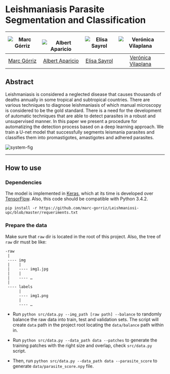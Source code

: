 # Leishmaniasis Parasite Segmentation and Classification

| ![Marc Górriz][MarcGorriz-photo]  |  ![Albert Aparicio][AlbertAparicio-photo] | ![Elisa Sayrol][ElisaSayrol-photo]  | ![Verónica Vilaplana][VeronicaVilaplana-photo]  |
|:-:|:-:|:-:|:-:|
| [Marc Górriz][MarcGorriz-web]  | [Albert Aparicio][AlbertAparicio-web] | [Elisa Sayrol][ElisaSayrol-web] | [Verónica Vilaplana][VeronicaVilaplana-web] |

[MarcGorriz-web]: https://www.linkedin.com/in/marc-górriz-blanch-74501a123/
[AlbertAparicio-web]: https://www.linkedin.com/in/albert-aparicio-isarn-3977038b/
[ElisaSayrol-web]: https://imatge.upc.edu/web/people/elisa-sayrol
[VeronicaVilaplana-web]: https://imatge.upc.edu/web/people/veronica-vilaplana



[MarcGorriz-photo]: https://raw.githubusercontent.com/marc-gorriz/Leishmaniosi-upc/master/authors/MarcGorriz.jpg
[AlbertAparicio-photo]: https://raw.githubusercontent.com/marc-gorriz/Leishmaniosi-upc/master/authors/AlbertAparicio.jpeg
[ElisaSayrol-photo]: https://raw.githubusercontent.com/marc-gorriz/Leishmaniosi-upc/master/authors/ElisaSayrol.jpg
[VeronicaVilaplana-photo]: https://raw.githubusercontent.com/marc-gorriz/Leishmaniosi-upc/master/authors/VeronicaVilaplana.jpg

## Abstract

Leishmaniasis is considered a neglected disease that causes thousands of deaths annually in some tropical and subtropical countries. There are various techniques to diagnose leishmaniasis of which manual microscopy is considered to be the gold standard. There is a need for the development of automatic techniques that are able to detect parasites in a robust and unsupervised manner. In this paper we present a procedure for automatizing the detection process based on a deep learning approach. We train a U-net model that successfully segments leismania parasites and classifies them into promastigotes, amastigotes and adhered parasites.


![system-fig]

[system-fig]: https://raw.githubusercontent.com/marc-gorriz/Leishmaniosi-upc/master/img/system_diagram.png

---

## How to use

### Dependencies

The model is implemented in [Keras](https://github.com/fchollet/keras/tree/master/keras), which at its time is developed over [TensorFlow](https://www.tensorflow.org). Also, this code should be compatible with Python 3.4.2.

```
pip install -r https://github.com/marc-gorriz/Leishmaniosi-upc/blob/master/requeriments.txt
```

### Prepare the data
Make sure that ```raw``` dir is located in the root of this project.
Also, the tree of ```raw``` dir must be like:
```
-raw
 |
 ---- img
 |    |
 |    ---- img1.jpg
 |    |
 |    ---- …
 |
 ---- labels
      |
      ---- img1.png
      |
      ---- …
```
* Run ```python src/data.py --img_path [raw path] --balance``` to randomly balance the raw data into train, test and validation sets. The script will create ```data``` path in the project root locating the ```data/balance``` path within in.

* Run ```python src/data.py --data_path data --patches``` to generate the training patches with the right size and overlap, check ```src/data.py``` script.

* Then, run ```python src/data.py --data_path data --parasite_score``` to generate ```data/parasite_score.npy``` file.

